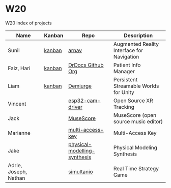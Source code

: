 # W20
W20 index of projects

| Name | Kanban |Repo | Description|
|------|------|------|------------|
| Sunil | [kanban](https://github.com/CCS-1L-F19/arnav/projects/2) | [arnav](https://github.com/CCS-1L-F19/arnav) | Augmented Reality Interface for Navigation|
| Faiz, Hari | [kanban](https://github.com/orgs/DrDocx/projects/1)  | [DrDocs Github Org](https://github.com/DrDocx) | Patient Info Manager |
| Liam | [kanban]() | [Demiurge](https://github.com/alphamodder/desertofthorns) | Persistent Streamable Worlds for Unity  |
| Vincent |  | [esp32-cam-driver](https://github.com/argus-xr/esp32-cam-driver) | Open Source XR Tracking|
| Jack | | [MuseScore](https://github.com/CCS-1L-F19/MuseScore) | MuseScore (open source music editor)|
| Marianne | | [multi-access-key](https://github.com/CCS-1L-F19/multi-access-key) | Multi-Access Key | 
| Jake | | [physical-modelling-synthesis](https://github.com/CCS-1L-F19/physical-modelling-synthesis) | Physical Modeling Synthesis|
| Adrie, Joseph, Nathan  |  | [simultanio](https://github.com/CCS-1L-F19/simultanio) | Real Time Strategy Game |
